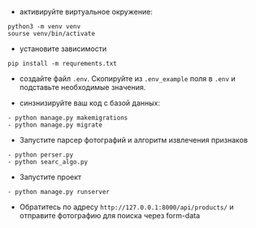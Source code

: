 * активируйте виртуальное окружение:
```
python3 -m venv venv
sourse venv/bin/activate
```
* установите зависимости
```
pip install -m requrements.txt
```
* создайте файл `.env`. Скопируйте из `.env_example` поля в `.env` и подставьте необходимые значения. 

* синзнизируйте ваш код с базой данных:
```
- python manage.py makemigrations
- python manage.py migrate
```
* Запустите парсер фотографий и алгоритм извлечения признаков

```
- python perser.py
- python searc_algo.py
```


* Запустите проект
```
- python manage.py runserver
```

* Обратитесь по адресу `http://127.0.0.1:8000/api/products/` и отправите фотографию для поиска через form-data
